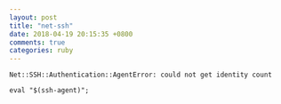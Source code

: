 ```yaml
---
layout: post
title: "net-ssh"
date: 2018-04-19 20:15:35 +0800
comments: true
categories: ruby
---
```

`Net::SSH::Authentication::AgentError: could not get identity count`

`eval "$(ssh-agent)";`